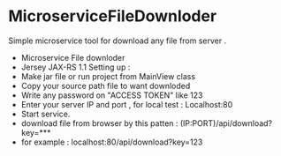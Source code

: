 # MicroserviceFileDownloder
Simple microservice tool for download any file from server .
- Microservice File downloder 
- Jersey JAX-RS 1.1
Setting up :
- Make jar file or run project from MainView class
- Copy your source path file to want downloded 
- Write any password on "ACCESS TOKEN" like 123
- Enter your server IP and port , for local test : Localhost:80
- Start service.
- download file from browser by this patten : (IP:PORT)/api/download?key=***
- for example : localhost:80/api/download?key=123

